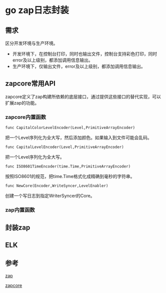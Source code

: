# go zap日志封装

## 需求

区分开发环境与生产环境。  

* 开发环境下，在控制台打印，同时也输出文件，控制台支持彩色打印，同时error及以上级别，都添加调用信息输出。
* 生产环境下，仅输出文件，error及以上级别，都添加调用信息输出。 


## zapcore常用API

zapcore定义了zap构建所依赖的底层接口，通过提供这些接口的替代实现，可以扩展zap的功能。

### zapcore内置函数

`func CapitalColorLevelEncoder(Level,PrimitiveArrayEncoder)` 

把一个Level序列化为全大写，然后添加颜色。如果输入到文件可能会乱码。

`func CapitalLevelEncoder(Level,PrimitiveArrayEncoder)` 

把一个Level序列化为全大写。

`func ISO8601TimeEncoder(time.Time,PrimitiveArrayEncoder)`

按照ISO8601的规范，把time.Time格式化成精确到毫秒的字符串。

`func NewCore(Encoder,WriteSyncer,LevelEnabler)`

创建一个写日志到指定WriterSyncer的Core。

### zap内置函数

## 封装zap

## ELK






## 参考

[zap](https://pkg.go.dev/go.uber.org/zap#section-readme)

[zapcore](https://pkg.go.dev/go.uber.org/zap@v1.24.0/zapcore#Core)
